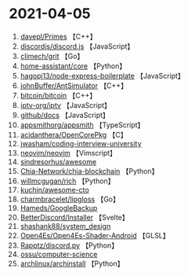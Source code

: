 # 2021-04-05

1. [davepl/Primes](https://github.com/davepl/Primes) 【C++】
2. [discordjs/discord.js](https://github.com/discordjs/discord.js) 【JavaScript】
3. [climech/grit](https://github.com/climech/grit) 【Go】
4. [home-assistant/core](https://github.com/home-assistant/core) 【Python】
5. [hagopj13/node-express-boilerplate](https://github.com/hagopj13/node-express-boilerplate) 【JavaScript】
6. [johnBuffer/AntSimulator](https://github.com/johnBuffer/AntSimulator) 【C++】
7. [bitcoin/bitcoin](https://github.com/bitcoin/bitcoin) 【C++】
8. [iptv-org/iptv](https://github.com/iptv-org/iptv) 【JavaScript】
9. [github/docs](https://github.com/github/docs) 【JavaScript】
10. [appsmithorg/appsmith](https://github.com/appsmithorg/appsmith) 【TypeScript】
11. [acidanthera/OpenCorePkg](https://github.com/acidanthera/OpenCorePkg) 【C】
12. [jwasham/coding-interview-university](https://github.com/jwasham/coding-interview-university) 
13. [neovim/neovim](https://github.com/neovim/neovim) 【Vimscript】
14. [sindresorhus/awesome](https://github.com/sindresorhus/awesome) 
15. [Chia-Network/chia-blockchain](https://github.com/Chia-Network/chia-blockchain) 【Python】
16. [willmcgugan/rich](https://github.com/willmcgugan/rich) 【Python】
17. [kuchin/awesome-cto](https://github.com/kuchin/awesome-cto) 
18. [charmbracelet/lipgloss](https://github.com/charmbracelet/lipgloss) 【Go】
19. [Hameds/GoogleBackup](https://github.com/Hameds/GoogleBackup) 
20. [BetterDiscord/Installer](https://github.com/BetterDiscord/Installer) 【Svelte】
21. [shashank88/system_design](https://github.com/shashank88/system_design) 
22. [Open4Es/Open4Es-Shader-Android](https://github.com/Open4Es/Open4Es-Shader-Android) 【GLSL】
23. [Rapptz/discord.py](https://github.com/Rapptz/discord.py) 【Python】
24. [ossu/computer-science](https://github.com/ossu/computer-science) 
25. [archlinux/archinstall](https://github.com/archlinux/archinstall) 【Python】
